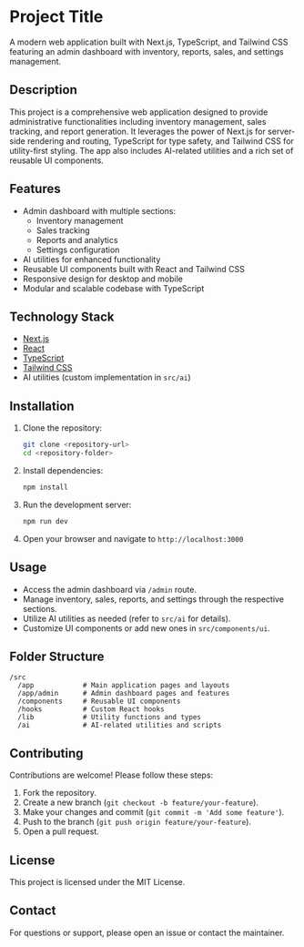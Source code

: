 # Project Title

A modern web application built with Next.js, TypeScript, and Tailwind CSS featuring an admin dashboard with inventory, reports, sales, and settings management.

## Description

This project is a comprehensive web application designed to provide administrative functionalities including inventory management, sales tracking, and report generation. It leverages the power of Next.js for server-side rendering and routing, TypeScript for type safety, and Tailwind CSS for utility-first styling. The app also includes AI-related utilities and a rich set of reusable UI components.

## Features

- Admin dashboard with multiple sections:
  - Inventory management
  - Sales tracking
  - Reports and analytics
  - Settings configuration
- AI utilities for enhanced functionality
- Reusable UI components built with React and Tailwind CSS
- Responsive design for desktop and mobile
- Modular and scalable codebase with TypeScript

## Technology Stack

- [Next.js](https://nextjs.org/)
- [React](https://reactjs.org/)
- [TypeScript](https://www.typescriptlang.org/)
- [Tailwind CSS](https://tailwindcss.com/)
- AI utilities (custom implementation in `src/ai`)

## Installation

1. Clone the repository:

   ```bash
   git clone <repository-url>
   cd <repository-folder>
   ```

2. Install dependencies:

   ```bash
   npm install
   ```

3. Run the development server:

   ```bash
   npm run dev
   ```

4. Open your browser and navigate to `http://localhost:3000`

## Usage

- Access the admin dashboard via `/admin` route.
- Manage inventory, sales, reports, and settings through the respective sections.
- Utilize AI utilities as needed (refer to `src/ai` for details).
- Customize UI components or add new ones in `src/components/ui`.

## Folder Structure

```
/src
  /app            # Main application pages and layouts
  /app/admin      # Admin dashboard pages and features
  /components     # Reusable UI components
  /hooks          # Custom React hooks
  /lib            # Utility functions and types
  /ai             # AI-related utilities and scripts
```

## Contributing

Contributions are welcome! Please follow these steps:

1. Fork the repository.
2. Create a new branch (`git checkout -b feature/your-feature`).
3. Make your changes and commit (`git commit -m 'Add some feature'`).
4. Push to the branch (`git push origin feature/your-feature`).
5. Open a pull request.

## License

This project is licensed under the MIT License.

## Contact

For questions or support, please open an issue or contact the maintainer.
